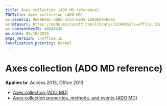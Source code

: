```yaml
---
title: Axes collection (ADO MD reference)
TOCTitle: Axes collection (ADO MD)
ms:assetid: 9569659c-3bbb-4c53-be45-b29d69d465a5
ms:mtpsurl: https://msdn.microsoft.com/library/JJ249663(v=office.15)
ms:contentKeyID: 48546430
ms.date: 09/18/2015
mtps_version: v=office.15
localization_priority: Normal
---
```


# Axes collection (ADO MD reference)

**Applies to**: Access 2013, Office 2013

- [Axes collection (ADO MD)](axes-collection-ado-md.md)
- [Axes collection properties, methods, and events (ADO MD)](axes-collection-properties-methods-and-events-ado-md.md)

